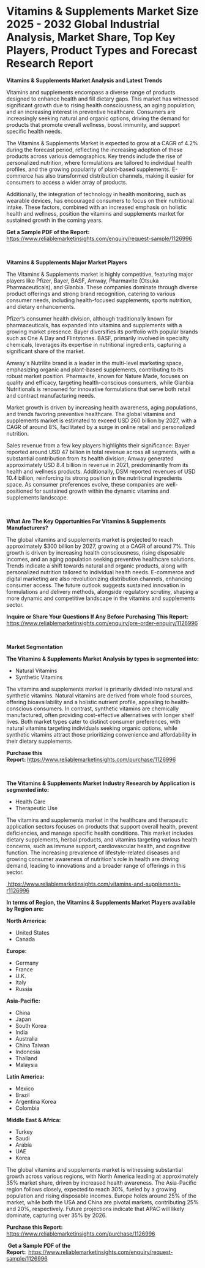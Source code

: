 <p><h1>Vitamins & Supplements Market Size 2025 - 2032 Global Industrial Analysis, Market Share, Top Key Players, Product Types and Forecast Research Report</h1></p><p><strong>Vitamins & Supplements Market Analysis and Latest Trends</strong></p>
<p><p>Vitamins and supplements encompass a diverse range of products designed to enhance health and fill dietary gaps. This market has witnessed significant growth due to rising health consciousness, an aging population, and an increasing interest in preventive healthcare. Consumers are increasingly seeking natural and organic options, driving the demand for products that promote overall wellness, boost immunity, and support specific health needs.</p><p>The Vitamins & Supplements Market is expected to grow at a CAGR of 4.2% during the forecast period, reflecting the increasing adoption of these products across various demographics. Key trends include the rise of personalized nutrition, where formulations are tailored to individual health profiles, and the growing popularity of plant-based supplements. E-commerce has also transformed distribution channels, making it easier for consumers to access a wider array of products. </p><p>Additionally, the integration of technology in health monitoring, such as wearable devices, has encouraged consumers to focus on their nutritional intake. These factors, combined with an increased emphasis on holistic health and wellness, position the vitamins and supplements market for sustained growth in the coming years.</p></p>
<p><strong>Get a Sample PDF of the Report:&nbsp;</strong> <a href="https://www.reliablemarketinsights.com/enquiry/request-sample/1126996?utm_campaign=2669&utm_medium=2&utm_source=Github&utm_content=ia&utm_term=19042025&utm_id=vitamins-supplements">https://www.reliablemarketinsights.com/enquiry/request-sample/1126996</a></p>
<p>&nbsp;</p>
<p><strong>Vitamins & Supplements Major Market Players</strong></p>
<p><p>The Vitamins & Supplements market is highly competitive, featuring major players like Pfizer, Bayer, BASF, Amway, Pharmavite (Otsuka Pharmaceuticals), and Glanbia. These companies dominate through diverse product offerings and strong brand recognition, catering to various consumer needs, including health-focused supplements, sports nutrition, and dietary enhancements.</p><p>Pfizer’s consumer health division, although traditionally known for pharmaceuticals, has expanded into vitamins and supplements with a growing market presence. Bayer diversifies its portfolio with popular brands such as One A Day and Flintstones. BASF, primarily involved in specialty chemicals, leverages its expertise in nutritional ingredients, capturing a significant share of the market.</p><p>Amway's Nutrilite brand is a leader in the multi-level marketing space, emphasizing organic and plant-based supplements, contributing to its robust market position. Pharmavite, known for Nature Made, focuses on quality and efficacy, targeting health-conscious consumers, while Glanbia Nutritionals is renowned for innovative formulations that serve both retail and contract manufacturing needs.</p><p>Market growth is driven by increasing health awareness, aging populations, and trends favoring preventive healthcare. The global vitamins and supplements market is estimated to exceed USD 260 billion by 2027, with a CAGR of around 8%, facilitated by a surge in online retail and personalized nutrition.</p><p>Sales revenue from a few key players highlights their significance: Bayer reported around USD 47 billion in total revenue across all segments, with a substantial contribution from its health division; Amway generated approximately USD 8.4 billion in revenue in 2021, predominantly from its health and wellness products. Additionally, DSM reported revenues of USD 10.4 billion, reinforcing its strong position in the nutritional ingredients space. As consumer preferences evolve, these companies are well-positioned for sustained growth within the dynamic vitamins and supplements landscape.</p></p>
<p>&nbsp;</p>
<p><strong>What Are The Key Opportunities For Vitamins & Supplements Manufacturers?</strong></p>
<p><p>The global vitamins and supplements market is projected to reach approximately $300 billion by 2027, growing at a CAGR of around 7%. This growth is driven by increasing health consciousness, rising disposable incomes, and an aging population seeking preventive healthcare solutions. Trends indicate a shift towards natural and organic products, along with personalized nutrition tailored to individual health needs. E-commerce and digital marketing are also revolutionizing distribution channels, enhancing consumer access. The future outlook suggests sustained innovation in formulations and delivery methods, alongside regulatory scrutiny, shaping a more dynamic and competitive landscape in the vitamins and supplements sector.</p></p>
<p><strong>Inquire or Share Your Questions If Any Before Purchasing This Report:</strong> <a href="https://www.reliablemarketinsights.com/enquiry/pre-order-enquiry/1126996?utm_campaign=2669&utm_medium=2&utm_source=Github&utm_content=ia&utm_term=19042025&utm_id=vitamins-supplements">https://www.reliablemarketinsights.com/enquiry/pre-order-enquiry/1126996</a></p>
<p>&nbsp;</p>
<p><strong>Market Segmentation</strong></p>
<p><strong>The Vitamins & Supplements Market Analysis by types is segmented into:</strong></p>
<p><ul><li>Natural Vitamins</li><li>Synthetic Vitamins</li></ul></p>
<p><p>The vitamins and supplements market is primarily divided into natural and synthetic vitamins. Natural vitamins are derived from whole food sources, offering bioavailability and a holistic nutrient profile, appealing to health-conscious consumers. In contrast, synthetic vitamins are chemically manufactured, often providing cost-effective alternatives with longer shelf lives. Both market types cater to distinct consumer preferences, with natural vitamins targeting individuals seeking organic options, while synthetic vitamins attract those prioritizing convenience and affordability in their dietary supplements.</p></p>
<p><strong>Purchase this Report:&nbsp;</strong><a href="https://www.reliablemarketinsights.com/purchase/1126996?utm_campaign=2669&utm_medium=2&utm_source=Github&utm_content=ia&utm_term=19042025&utm_id=vitamins-supplements">https://www.reliablemarketinsights.com/purchase/1126996</a></p>
<p>&nbsp;</p>
<p><strong>The Vitamins & Supplements Market Industry Research by Application is segmented into:</strong></p>
<p><ul><li>Health Care</li><li>Therapeutic Use</li></ul></p>
<p><p>The vitamins and supplements market in the healthcare and therapeutic application sectors focuses on products that support overall health, prevent deficiencies, and manage specific health conditions. This market includes dietary supplements, herbal products, and vitamins targeting various health concerns, such as immune support, cardiovascular health, and cognitive function. The increasing prevalence of lifestyle-related diseases and growing consumer awareness of nutrition's role in health are driving demand, leading to innovations and a broader range of offerings in this sector.</p></p>
<p><a href="https://www.reliablemarketinsights.com/vitamins-and-supplements-r1126996?utm_campaign=2669&utm_medium=2&utm_source=Github&utm_content=ia&utm_term=19042025&utm_id=vitamins-supplements">&nbsp;https://www.reliablemarketinsights.com/vitamins-and-supplements-r1126996</a></p>
<p><strong>In terms of Region, the Vitamins & Supplements Market Players available by Region are:</strong></p>
<p>
    <p> <strong> North America: </strong>
        <ul>
            <li>United States</li>
            <li>Canada</li>
        </ul>
        </p> 
    <p> <strong> Europe: </strong>
        <ul>
            <li>Germany</li>
            <li>France</li>
            <li>U.K.</li>
            <li>Italy</li>
            <li>Russia</li>
        </ul>
        </p> 
    <p> <strong> Asia-Pacific: </strong>
        <ul>
            <li>China</li>
            <li>Japan</li>
            <li>South Korea</li>
            <li>India</li>
            <li>Australia</li>
            <li>China Taiwan</li>
            <li>Indonesia</li>
            <li>Thailand</li>
            <li>Malaysia</li>
        </ul>
        </p> 
    <p> <strong> Latin America: </strong>
        <ul>
            <li>Mexico</li>
            <li>Brazil</li>
            <li>Argentina Korea</li>
            <li>Colombia</li>
        </ul>
        </p> 
    <p> <strong> Middle East & Africa: </strong>
        <ul>
            <li>Turkey</li>
            <li>Saudi</li>
            <li>Arabia</li>
            <li>UAE</li>
            <li>Korea</li>
        </ul>
    </p>
    </p>
<p><p>The global vitamins and supplements market is witnessing substantial growth across various regions, with North America leading at approximately 35% market share, driven by increased health awareness. The Asia-Pacific region follows closely, expected to reach 30%, fueled by a growing population and rising disposable incomes. Europe holds around 25% of the market, while both the USA and China are pivotal markets, contributing 25% and 20%, respectively. Future projections indicate that APAC will likely dominate, capturing over 35% by 2026.</p></p>
<p><strong>Purchase this Report: </strong><a href="https://www.reliablemarketinsights.com/purchase/1126996?utm_campaign=2669&utm_medium=2&utm_source=Github&utm_content=ia&utm_term=19042025&utm_id=vitamins-supplements">https://www.reliablemarketinsights.com/purchase/1126996</a></p>
<p>&nbsp;<strong>Get a Sample PDF of the Report:&nbsp;&nbsp;</strong><a href="https://www.reliablemarketinsights.com/enquiry/request-sample/1126996?utm_campaign=2669&utm_medium=2&utm_source=Github&utm_content=ia&utm_term=19042025&utm_id=vitamins-supplements">https://www.reliablemarketinsights.com/enquiry/request-sample/1126996</a></p>
<p><strong></strong></p>
<p><p></p><p></p><p></p></p>